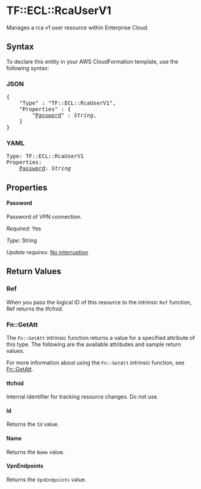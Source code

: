 # TF::ECL::RcaUserV1

Manages a rca v1 user resource within Enterprise Cloud.

## Syntax

To declare this entity in your AWS CloudFormation template, use the following syntax:

### JSON

<pre>
{
    "Type" : "TF::ECL::RcaUserV1",
    "Properties" : {
        "<a href="#password" title="Password">Password</a>" : <i>String</i>,
    }
}
</pre>

### YAML

<pre>
Type: TF::ECL::RcaUserV1
Properties:
    <a href="#password" title="Password">Password</a>: <i>String</i>
</pre>

## Properties

#### Password

Password of VPN connection.

_Required_: Yes

_Type_: String

_Update requires_: [No interruption](https://docs.aws.amazon.com/AWSCloudFormation/latest/UserGuide/using-cfn-updating-stacks-update-behaviors.html#update-no-interrupt)

## Return Values

### Ref

When you pass the logical ID of this resource to the intrinsic `Ref` function, Ref returns the tfcfnid.

### Fn::GetAtt

The `Fn::GetAtt` intrinsic function returns a value for a specified attribute of this type. The following are the available attributes and sample return values.

For more information about using the `Fn::GetAtt` intrinsic function, see [Fn::GetAtt](https://docs.aws.amazon.com/AWSCloudFormation/latest/UserGuide/intrinsic-function-reference-getatt.html).

#### tfcfnid

Internal identifier for tracking resource changes. Do not use.

#### Id

Returns the <code>Id</code> value.

#### Name

Returns the <code>Name</code> value.

#### VpnEndpoints

Returns the <code>VpnEndpoints</code> value.

